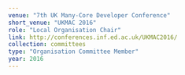 ```yaml
---
venue: "7th UK Many-Core Developer Conference"
short_venue: "UKMAC 2016"
role: "Local Organisation Chair"
link: http://conferences.inf.ed.ac.uk/UKMAC2016/
collection: committees
type: "Organisation Committee Member"
year: 2016
---
```

